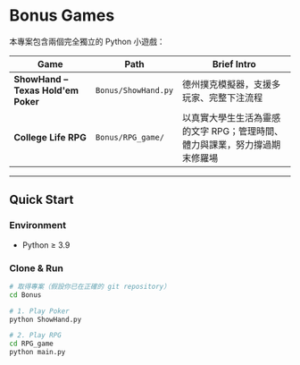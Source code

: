 # Bonus Games

本專案包含兩個完全獨立的 Python 小遊戲：

| Game | Path | Brief Intro                             |
|------|------|-----------------------------------------|
| **ShowHand – Texas Hold'em Poker** | `Bonus/ShowHand.py` | 德州撲克模擬器，支援多玩家、完整下注流程     |
| **College Life RPG** | `Bonus/RPG_game/` | 以真實大學生生活為靈感的文字 RPG；管理時間、體力與課業，努力撐過期末修羅場 |

---

## Quick Start

### Environment
- Python ≥ 3.9  
### Clone & Run
```bash
# 取得專案（假設你已在正確的 git repository）
cd Bonus

# 1. Play Poker
python ShowHand.py

# 2. Play RPG
cd RPG_game
python main.py
